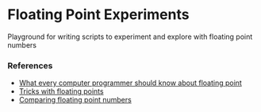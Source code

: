 Floating Point Experiments
==========================

Playground for writing scripts to experiment and explore with floating point numbers

### References
* [What every computer programmer should know about floating point](http://blog.reverberate.org/2014/09/what-every-computer-programmer-should.html)
* [Tricks with floating points](http://randomascii.wordpress.com/2012/01/11/tricks-with-the-floating-point-format/)
* [Comparing floating point numbers](http://randomascii.wordpress.com/2012/02/25/comparing-floating-point-numbers-2012-edition/)
